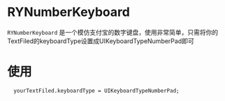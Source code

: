 # RYNumberKeyboard

`RYNumberKeyboard` 是一个模仿支付宝的数字键盘，使用非常简单，只需将你的TextFiled的keyboardType设置成UIKeyboardTypeNumberPad即可

# 使用
```
  yourTextFiled.keyboardType = UIKeyboardTypeNumberPad;
```
